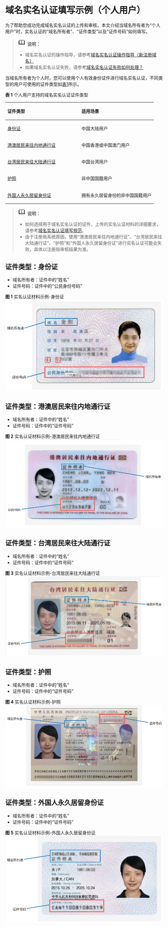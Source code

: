 # 域名实名认证填写示例（个人用户）<a name="domain_ug_320003"></a>

为了帮助您成功完成域名实名认证的上传和审核，本文介绍当域名所有者为“个人用户”时，实名认证的“域名所有者”、“证件类型”以及“证件号码”如何填写。

>![](public_sys-resources/icon-note.gif) **说明：** 
>-   域名实名认证的操作指导，请参考[域名实名认证操作指导（新注册域名）](域名实名认证操作指导（新注册域名）.md)
>-   如果域名实名认证失败，请参考[域名实名认证失败如何处理？](https://support.huaweicloud.com/domain_faq/domain_faq_040304.html)

当域名所有者为个人时，您可以使用个人有效身份证件进行域名实名认证，不同类型的用户可使用的证件类型如[表1](#table18418185613217)所示。

**表 1**  个人用户支持的域名实名认证证件类型

<a name="table18418185613217"></a>
<table><thead align="left"><tr id="row6418456143215"><th class="cellrowborder" valign="top" width="49.9%" id="mcps1.2.3.1.1"><p id="p161778211598"><a name="p161778211598"></a><a name="p161778211598"></a>证件类型</p>
</th>
<th class="cellrowborder" valign="top" width="50.1%" id="mcps1.2.3.1.2"><p id="p64194567328"><a name="p64194567328"></a><a name="p64194567328"></a>适用场景</p>
</th>
</tr>
</thead>
<tbody><tr id="row141945653213"><td class="cellrowborder" valign="top" width="49.9%" headers="mcps1.2.3.1.1 "><p id="p87117187213"><a name="p87117187213"></a><a name="p87117187213"></a><a href="#section18581525115711">身份证</a></p>
</td>
<td class="cellrowborder" valign="top" width="50.1%" headers="mcps1.2.3.1.2 "><p id="p1141915613322"><a name="p1141915613322"></a><a name="p1141915613322"></a>中国大陆用户</p>
</td>
</tr>
<tr id="row1141915565329"><td class="cellrowborder" valign="top" width="49.9%" headers="mcps1.2.3.1.1 "><p id="p365910255218"><a name="p365910255218"></a><a name="p365910255218"></a><a href="#section103722513579">港澳居民来往内地通行证</a></p>
</td>
<td class="cellrowborder" valign="top" width="50.1%" headers="mcps1.2.3.1.2 "><p id="p54191556153213"><a name="p54191556153213"></a><a name="p54191556153213"></a>中国香港或中国澳门用户</p>
</td>
</tr>
<tr id="row641915612324"><td class="cellrowborder" valign="top" width="49.9%" headers="mcps1.2.3.1.1 "><p id="p13388132921"><a name="p13388132921"></a><a name="p13388132921"></a><a href="#section1211635319574">台湾居民来往大陆通行证</a></p>
</td>
<td class="cellrowborder" valign="top" width="50.1%" headers="mcps1.2.3.1.2 "><p id="p1941925693217"><a name="p1941925693217"></a><a name="p1941925693217"></a>中国台湾用户</p>
</td>
</tr>
<tr id="row1952914915013"><td class="cellrowborder" valign="top" width="49.9%" headers="mcps1.2.3.1.1 "><p id="p34787376214"><a name="p34787376214"></a><a name="p34787376214"></a><a href="#section559913547573">护照</a></p>
</td>
<td class="cellrowborder" valign="top" width="50.1%" headers="mcps1.2.3.1.2 "><p id="p1353014914012"><a name="p1353014914012"></a><a name="p1353014914012"></a>非中国国籍用户</p>
</td>
</tr>
<tr id="row1361714210117"><td class="cellrowborder" valign="top" width="49.9%" headers="mcps1.2.3.1.1 "><p id="p193274220215"><a name="p193274220215"></a><a name="p193274220215"></a><a href="#section18713175411583">外国人永久居留身份证</a></p>
</td>
<td class="cellrowborder" valign="top" width="50.1%" headers="mcps1.2.3.1.2 "><p id="p16187421117"><a name="p16187421117"></a><a name="p16187421117"></a>拥有永久居留身份的非中国国籍用户</p>
</td>
</tr>
</tbody>
</table>

>![](public_sys-resources/icon-note.gif) **说明：** 
>-   如何选择用于域名实名认证的证件、上传的实名认证材料的详细要求，请参考[域名实名认证填写规范](域名实名认证填写规范.md)。
>-   由于注册局系统原因，使用“港澳居民来往内地通行证”、“台湾居民来往大陆通行证”、“护照”和“外国人永久居留身份证”进行实名认证可能会失败，具体以注册局审核结果为准。

## 证件类型：身份证<a name="section18581525115711"></a>

-   域名所有者：证件中的“姓名”
-   证件号码：证件中的“公民身份号码”

**图 1**  实名认证材料示例-身份证<a name="fig1765315361332"></a>  
![](figures/实名认证材料示例-身份证.png "实名认证材料示例-身份证")

## 证件类型：港澳居民来往内地通行证<a name="section103722513579"></a>

-   域名所有者：证件中的“姓名”
-   证件号码：证件中的“证件号码”

**图 2**  实名认证材料示例-港澳居民来往内地通行证<a name="fig175812311558"></a>  
![](figures/实名认证材料示例-港澳居民来往内地通行证.png "实名认证材料示例-港澳居民来往内地通行证")

## 证件类型：台湾居民来往大陆通行证<a name="section1211635319574"></a>

-   域名所有者：证件中的“姓名”
-   证件号码：证件中的“证件号码”

**图 3**  实名认证材料示例-台湾居民来往大陆通行证<a name="fig3311175312105"></a>  
![](figures/实名认证材料示例-台湾居民来往大陆通行证.png "实名认证材料示例-台湾居民来往大陆通行证")

## 证件类型：护照<a name="section559913547573"></a>

-   域名所有者：证件中的“姓名”
-   证件号码：证件中的“证件号码”

**图 4**  实名认证材料示例-护照<a name="fig863413851315"></a>  
![](figures/实名认证材料示例-护照.png "实名认证材料示例-护照")

## 证件类型：外国人永久居留身份证<a name="section18713175411583"></a>

-   域名所有者：证件中的“姓名”
-   证件号码：证件中的“证件号码”

**图 5**  实名认证材料示例-外国人永久居留身份证<a name="fig61074263432"></a>  
![](figures/实名认证材料示例-外国人永久居留身份证.png "实名认证材料示例-外国人永久居留身份证")

